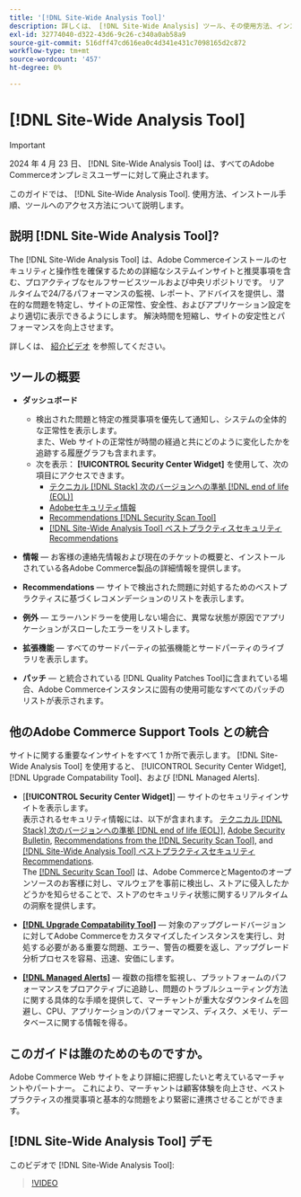 ```yaml
---
title: '[!DNL Site-Wide Analysis Tool]'
description: 詳しくは、 [!DNL Site-Wide Analysis] ツール、その使用方法、インストールプロセス、アクセス方法
exl-id: 32774040-d322-43d6-9c26-c340a0ab58a9
source-git-commit: 516dff47cd616ea0c4d341e431c7098165d2c872
workflow-type: tm+mt
source-wordcount: '457'
ht-degree: 0%

---
```


# [!DNL Site-Wide Analysis Tool]

>[!IMPORTANT]
>
>2024 年 4 月 23 日、 [!DNL Site-Wide Analysis Tool] は、すべてのAdobe Commerceオンプレミスユーザーに対して廃止されます。

このガイドでは、 [!DNL Site-Wide Analysis Tool]. 使用方法、インストール手順、ツールへのアクセス方法について説明します。

## 説明 [!DNL Site-Wide Analysis Tool]?

The [!DNL Site-Wide Analysis Tool] は、Adobe Commerceインストールのセキュリティと操作性を確保するための詳細なシステムインサイトと推奨事項を含む、プロアクティブなセルフサービスツールおよび中央リポジトリです。 リアルタイムで24/7るパフォーマンスの監視、レポート、アドバイスを提供し、潜在的な問題を特定し、サイトの正常性、安全性、およびアプリケーション設定をより適切に表示できるようにします。 解決時間を短縮し、サイトの安定性とパフォーマンスを向上させます。

詳しくは、 [紹介ビデオ](https://www.youtube.com/watch?v=KW2R8ki_RG4) を参照してください。

## ツールの概要

- **ダッシュボード**
   - 検出された問題と特定の推奨事項を優先して通知し、システムの全体的な正常性を表示します。<br>
また、Web サイトの正常性が時間の経過と共にどのように変化したかを追跡する履歴グラフも含まれます。
   - 次を表示： **[!UICONTROL Security Center Widget]** を使用して、次の項目にアクセスできます。
      - [テクニカル [!DNL Stack] 次のバージョンへの準拠 [!DNL end of life (EOL)]](https://experienceleague.adobe.com/docs/commerce-operations/installation-guide/system-requirements.html)
      - [Adobeセキュリティ情報](https://helpx.adobe.com/security/security-bulletin.html)
      - [Recommendations [!DNL Security Scan Tool]](https://experienceleague.adobe.com/docs/commerce-admin/systems/security/security-scan.html)
      - [[!DNL Site-Wide Analysis Tool] ベストプラクティスセキュリティRecommendations](https://experienceleague.adobe.com/docs/commerce-operations/tools/site-wide-analysis-tool/recommendations.html)

- **情報**  — お客様の連絡先情報および現在のチケットの概要と、インストールされている各Adobe Commerce製品の詳細情報を提供します。

- **Recommendations**  — サイトで検出された問題に対処するためのベストプラクティスに基づくレコメンデーションのリストを表示します。

- **例外**  — エラーハンドラーを使用しない場合に、異常な状態が原因でアプリケーションがスローしたエラーをリストします。

- **拡張機能**  — すべてのサードパーティの拡張機能とサードパーティのライブラリを表示します。

- **パッチ**  — と統合されている [!DNL Quality Patches Tool]に含まれている場合、Adobe Commerceインスタンスに固有の使用可能なすべてのパッチのリストが表示されます。

## 他のAdobe Commerce Support Tools との統合

サイトに関する重要なインサイトをすべて 1 か所で表示します。 [!DNL Site-Wide Analysis Tool] を使用すると、 [!UICONTROL Security Center Widget], [!DNL Upgrade Compatability Tool]、および [!DNL Managed Alerts].

- [**[!UICONTROL Security Center Widget]**] — サイトのセキュリティインサイトを表示します。<br>
表示されるセキュリティ情報には、以下が含まれます。 [テクニカル [!DNL Stack] 次のバージョンへの準拠 [!DNL end of life (EOL)]](https://experienceleague.adobe.com/docs/commerce-operations/installation-guide/system-requirements.html), [Adobe Security Bulletin](https://helpx.adobe.com/security/security-bulletin.html), [Recommendations from the [!DNL Security Scan Tool]](https://experienceleague.adobe.com/docs/commerce-admin/systems/security/security-scan.html), and [[!DNL Site-Wide Analysis Tool] ベストプラクティスセキュリティRecommendations](https://experienceleague.adobe.com/docs/commerce-operations/tools/site-wide-analysis-tool/recommendations.html).<br>
The [[!DNL Security Scan Tool]](https://experienceleague.adobe.com/docs/commerce-admin/systems/security/security-scan.html) は、Adobe CommerceとMagentoのオープンソースのお客様に対し、マルウェアを事前に検出し、ストアに侵入したかどうかを知らせることで、ストアのセキュリティ状態に関するリアルタイムの洞察を提供します。

- [**[!DNL Upgrade Compatability Tool]**](../../upgrade/upgrade-compatibility-tool/overview.md)  — 対象のアップグレードバージョンに対してAdobe Commerceをカスタマイズしたインスタンスを実行し、対処する必要がある重要な問題、エラー、警告の概要を返し、アップグレード分析プロセスを容易、迅速、安価にします。

- [**[!DNL Managed Alerts]**](https://support.magento.com/hc/en-us/sections/360010758472-Managed-alerts-for-Adobe-Commerce)  — 複数の指標を監視し、プラットフォームのパフォーマンスをプロアクティブに追跡し、問題のトラブルシューティング方法に関する具体的な手順を提供して、マーチャントが重大なダウンタイムを回避し、CPU、アプリケーションのパフォーマンス、ディスク、メモリ、データベースに関する情報を得る。

## このガイドは誰のためのものですか。

Adobe Commerce Web サイトをより詳細に把握したいと考えているマーチャントやパートナー。 これにより、マーチャントは顧客体験を向上させ、ベストプラクティスの推奨事項と基本的な問題をより緊密に連携させることができます。

## [!DNL Site-Wide Analysis Tool] デモ

このビデオで [!DNL Site-Wide Analysis Tool]:

>[!VIDEO](https://video.tv.adobe.com/v/344001?quality=12)
